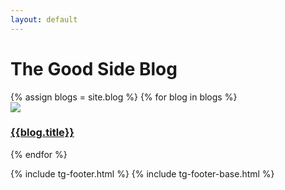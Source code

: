 ```yaml
---
layout: default
---
```


<div class="blog-wrapper-title">
    <div class="gs-container-centered">
        <h1>The Good Side Blog</h1>
    </div>
</div>
<div class="blog-wrapper">
    <div class="gs-container-centered">
    <div class="flex space-between">
    {% assign blogs = site.blog %}
        {% for blog in blogs %}
        <a class="blog-post" href="{{blog.url}}">
            <div>
                <div class="blog-image">
                    <img src="{{blog.['Main Image']}}">
                </div>
                <h3>{{blog.title}}</h3>
            </div>
        </a>
        {% endfor %}
    </div>
    </div>
</div>

{% include tg-footer.html %}
{% include tg-footer-base.html %}